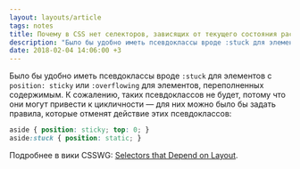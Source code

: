 ```yaml
---
layout: layouts/article
tags: notes
title: Почему в CSS нет селекторов, зависящих от текущего состояния раскладки
description: "Было бы удобно иметь псевдоклассы вроде :stuck для элементов с position: sticky или :overflowing для элементов, переполненных содержимым."
date: 2018-02-04 14:06:00 +3
---
```

Было бы удобно иметь псевдоклассы вроде `:stuck` для элементов с `position: sticky` или `:overflowing` для элементов, переполненных содержимым. К сожалению, таких псевдоклассов не будет, потому что они могут привести к цикличности — для них можно было бы задать правила, которые отменят действие этих псевдоклассов:

```css
aside { position: sticky; top: 0; }
aside:stuck { position: static; }
```

Подробнее в вики CSSWG: [Selectors that Depend on Layout](https://wiki.csswg.org/faq#selectors-that-depend-on-layout).
